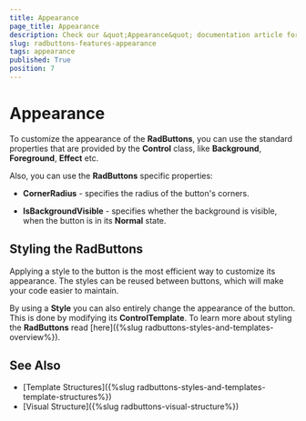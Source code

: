 ```yaml
---
title: Appearance
page_title: Appearance
description: Check our &quot;Appearance&quot; documentation article for the RadButtons WPF control.
slug: radbuttons-features-appearance
tags: appearance
published: True
position: 7
---
```


# Appearance

To customize the appearance of the __RadButtons__, you can use the standard properties that are provided by the __Control__ class, like __Background__, __Foreground__, __Effect__ etc.

Also, you can use the __RadButtons__ specific properties:

* __CornerRadius__ - specifies the radius of the button's corners.

* __IsBackgroundVisible__ - specifies whether the background is visible, when the button is in its __Normal__ state.

## Styling the RadButtons

Applying a style to the button is the most efficient way to customize its appearance. The styles can be reused between buttons, which will make your code easier to maintain.

By using a __Style__ you can also entirely change the appearance of the button. This is done by modifying its __ControlTemplate__. To learn more about styling the __RadButtons__ read [here]({%slug radbuttons-styles-and-templates-overview%}).

## See Also
 * [Template Structures]({%slug radbuttons-styles-and-templates-template-structures%})
 * [Visual Structure]({%slug radbuttons-visual-structure%})
